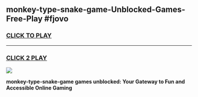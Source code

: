 
## monkey-type-snake-game-Unblocked-Games-Free-Play #fjovo
<h3>
<a href="https://us.freeplayer.one?title=monkey-type-snake-game&ref=9M">CLICK TO PLAY</a></h3>
<hr>

<h3>
<a href="https://us.freeplayer.one?title=monkey-type-snake-game&ref=9M">CLICK 2 PLAY</a>
  
</h3>

<a href="https://us.freeplayer.one?title=monkey-type-snake-game&ref=9M"><img src="https://clearcache.store/games.png"></a>


**monkey-type-snake-game games unblocked: Your Gateway to Fun and Accessible Online Gaming**
